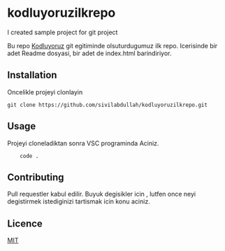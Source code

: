 # kodluyoruzilkrepo
I created sample project for git project

Bu repo [Kodluyoruz](https://app.patika.dev/courses/git/odev1) git egitiminde olsuturdugumuz ilk repo. Icerisinde bir adet Readme dosyasi, bir adet de index.html barindiriyor.

## Installation 
Oncelikle projeyi clonlayin 

` git clone https://github.com/sivilabdullah/kodluyoruzilkrepo.git `

## Usage 

Projeyi cloneladiktan sonra VSC programinda Aciniz.

``` cd kodluyoruzilkrepo
    code .
```
## Contributing

Pull requestler kabul edilir. Buyuk degisikler icin , lutfen once neyi degistirmek istediginizi tartismak icin konu aciniz.

## Licence

[MIT](https://github.com/sivilabdullah/kodluyoruzilkrepo/blob/main/LICENSE)


